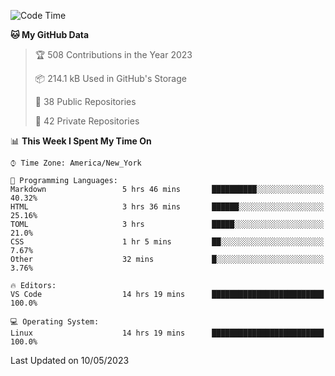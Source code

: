 <!--START_SECTION:waka-->
![Code Time](http://img.shields.io/badge/Code%20Time-193%20hrs%2042%20mins-blue)

**🐱 My GitHub Data** 

> 🏆 508 Contributions in the Year 2023
 > 
> 📦 214.1 kB Used in GitHub's Storage 
 > 
> 📜 38 Public Repositories 
 > 
> 🔑 42 Private Repositories  
 > 
📊 **This Week I Spent My Time On** 

```text
⌚︎ Time Zone: America/New_York

💬 Programming Languages: 
Markdown                 5 hrs 46 mins       ██████████░░░░░░░░░░░░░░░   40.32% 
HTML                     3 hrs 36 mins       ██████░░░░░░░░░░░░░░░░░░░   25.16% 
TOML                     3 hrs               █████░░░░░░░░░░░░░░░░░░░░   21.0% 
CSS                      1 hr 5 mins         ██░░░░░░░░░░░░░░░░░░░░░░░   7.67% 
Other                    32 mins             █░░░░░░░░░░░░░░░░░░░░░░░░   3.76%

🔥 Editors: 
VS Code                  14 hrs 19 mins      █████████████████████████   100.0%

💻 Operating System: 
Linux                    14 hrs 19 mins      █████████████████████████   100.0%

```


 Last Updated on 10/05/2023
<!--END_SECTION:waka-->
